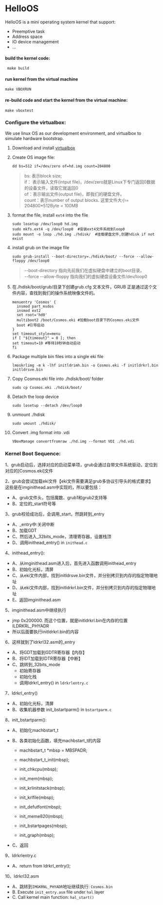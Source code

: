 # HelloOS
HelloOS is a mini operating system kernel that support:
- Preemptive task 
- Address space
- IO device management
- ...

#### build the kernel code:
```shell
 make build
```

#### run kernel from the virtual machine
```shell
make VBOXRUN
```

#### re-build code and start the kernel from the virtual machine:
```shell
make vboxtest
```


### Configure the virtualbox:
We use linux OS as our development environment, and virtualbox to simulate hardware bootstrap.
1. Download and install [virtualbox](https://www.virtualbox.org/wiki/Downloads)
2. Create OS image file:
    ```shell
    dd bs=512 if=/dev/zero of=hd.img count=204800
    ```
   > bs:	表示block size;<br>
   > if：	表示输入文件(intput file)，/dev/zero就是Linux下专门返回0数据的设备文件，读取它就返回0<br>
   > of：表示输出文件(output file)，即我们的硬盘文件。<br>
   > count：表示number of output blocks. 这里文件大小= 204800*512Byte = 100MB
3. format the file, install `ext4` into the file
    ```shell
    sudo losetup /dev/loop0 hd.img
    sudo mkfs.ext4 -q /dev/loop0  #安装ext4文件系统到loop0
    sudo mount -o loop ./hd.img ./hdisk/  #挂载硬盘文件,创建hdisk if not exist
    ```

 4. install grub on the image file
    ```shell
    sudo grub-install --boot-directory=./hdisk/boot/ --force --allow-floppy /dev/loop0
    ```
    > --boot-directory 指向先前我们在虚拟硬盘中建立的boot目录。<br>
    --force --allow-floppy 指向我们的虚拟硬盘设备文件/dev/loop0
    
 4. 在./hdisk/boot/grub/目录下创建grub.cfg 文本文件，GRUB 正是通过这个文件内容，查找到我们的操作系统映像文件的。
    ```
    menuentry 'Cosmos' {
      insmod part_msdos
      insmod ext2
      set root='hd0'
      multiboot2 /boot/Cosmos.eki #加载boot目录下的Cosmos.eki文件
      boot #引导启动
    }
    set timeout_style=menu
    if [ "${timeout}" = 0 ]; then
    set timeout=10 #等待10秒钟自动启动
    fi
    ```
 5. Package multiple bin files into a single eki file
    ```shell
    lmoskrlimg -m k -lhf initldrimh.bin -o Cosmos.eki -f initldrkrl.bin initldrsve.bin
    ```

 6. Copy Cosmos.eki file into ./hdisk/boot/ folder
    ```shell
    sudo cp Cosmos.eki ./hdisk/boot/
    ```
    
 7. Detach the loop device
    ```shell
    sudo losetup --detach /dev/loop0
    ```
     
 8. unmount ./hdisk
    ```shell
    sudo umount ./hdisk/
    ```
     
 9. Convert .img format into .vdi
    ```shell
    VBoxManage convertfromraw ./hd.img --format VDI ./hd.vdi
    ```

### Kernel Boot Sequence:
1、grub启动后，选择对应的启动菜单项，grub会通过自带文件系统驱动，定位到对应的[Cosmos.eki]文件

2、grub会尝试加载eki文件【eki文件需要满足grub多协议引导头的格式要求】
这些是在imginithead.asm中实现的，所以要包括：
- A、grub文件头，包括魔数、grub1和grub2支持等
- B、定位的_start符号等

3、grub校验成功后，会调用_start，然跳转到_entry
- A、_entry中:关闭中断
- B、加载GDT
- C、然后进入_32bits_mode，清理寄存器，设置栈顶
- D、调用inithead_entry() in `inithead.c`

4、inithead_entry():
- A、从imginithead.asm进入后，首先进入函数调用inithead_entry 
- B、初始化光标，清屏
- C、从eki文件内部，找到initldrsve.bin文件，并分别拷贝到内存的指定物理地址
- D、从eki文件内部，找到initldrkrl.bin文件，并分别拷贝到内存的指定物理地址
- E、返回imginithead.asm

5、imginithead.asm中继续执行
- jmp 0x200000. 而这个位置，就是initldrkrl.bin在内存的位置ILDRKRL_PHYADR
- 所以后面要执行initldrkrl.bin的内容

6、这样就到了ldrkrl32.asm的_entry
- A、将GDT加载到GDTR寄存器【内存】
- B、将IDT加载到IDTR寄存器【中断】
- C、跳转到_32bits_mode
    - 初始寄存器
    - 初始化栈
    - 调用ldrkrl_entry() in `ldrkrlentry.c` 

7、ldrkrl_entry()
- A、初始化光标，清屏
- B、收集机器参数 init_bstartparm() in `bstartparm.c`

8、init_bstartparm():
- A、初始化machbstart_t
- B、各类初始化函数，填充machbstart_t的内容
  
  - machbstart_t *mbsp = MBSPADR;
  - machbstart_t_init(mbsp);
  - init_chkcpu(mbsp);
  - init_mem(mbsp);

  - init_krlinitstack(mbsp);
  - init_krlfile(mbsp);
  - init_defutfont(mbsp);
  - init_meme820(mbsp);
  - init_bstartpages(mbsp);
  - init_graph(mbsp);
- C、返回

9、ldrkrlentry.c
- A、return from ldrkrl_entry();

10、ldrkrl32.asm
- A、跳转到`IMGKRNL_PHYADR`地址继续执行: `Cosmos.bin`
- B. Execute `init_entry.asm` file under `hal` layer
- C. Call kernel main function: `hal_start()`